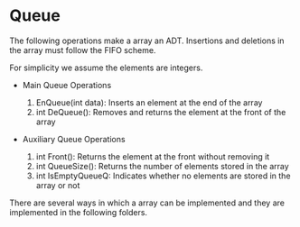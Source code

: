 # Queue 

The following operations make a array an ADT. 
Insertions and deletions in the array must follow the FIFO scheme. 

For simplicity we assume the elements are integers.
* Main Queue Operations 
  1. EnQueue(int data): Inserts an element at the end of the array
  2. int DeQueue(): Removes and returns the element at the front of the array


* Auxiliary Queue Operations 
  1. int Front(): Returns the element at the front without removing it
  2. int QueueSize(): Returns the number of elements stored in the array
  3. int IsEmptyQueueQ: Indicates whether no elements are stored in the array or not

There are several ways in which a array can be implemented and they are implemented 
in the following folders.


